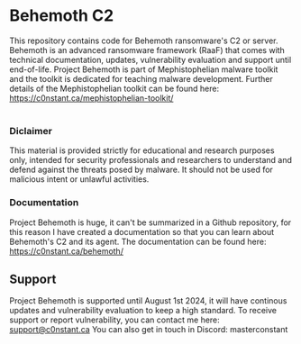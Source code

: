 # Behemoth C2

This repository contains code for Behemoth ransomware's C2 or server. Behemoth is an advanced ransomware framework (RaaF) that comes with technical documentation, updates, vulnerability evaluation and support until end-of-life.
Project Behemoth is part of Mephistophelian malware toolkit and the toolkit is dedicated for teaching malware development. Further details of the Mephistophelian toolkit can be found here:
https://c0nstant.ca/mephistophelian-toolkit/
<br/>
<br/>
### Diclaimer
This material is provided strictly for educational and research purposes only, intended for security professionals and researchers to understand and defend against the threats posed by malware. It should not be used for malicious intent or unlawful activities. 


### Documentation
Project Behemoth is huge, it can't be summarized in a Github repository, for this reason I have created a documentation so that you can learn about Behemoth's C2 and its agent.
The documentation can be found here:
https://c0nstant.ca/behemoth/


## Support
Project Behemoth is supported until August 1st 2024, it will have continous updates and vulnerability evaluation to keep a high standard. To receive support or report vulnerability, you can contact me here:
support@c0nstant.ca 
You can also get in touch in Discord: masterconstant 


